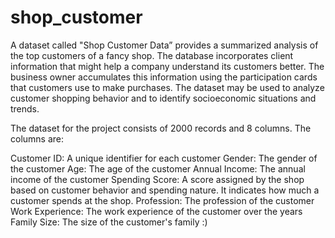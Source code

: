 # shop_customer
A dataset called "Shop Customer Data” provides a summarized analysis of the top customers of a fancy shop. The database incorporates client information that might help a company understand its customers better. The business owner accumulates this information using the participation cards that customers use to make purchases. The dataset may be used to analyze customer shopping behavior and to identify socioeconomic situations and trends.

The dataset for the project consists of 2000 records and 8 columns. The columns are:

Customer ID: A unique identifier for each customer
Gender: The gender of the customer
Age: The age of the customer
Annual Income: The annual income of the customer
Spending Score: A score assigned by the shop based on customer behavior and spending nature. It indicates how much a customer spends at the shop.
Profession: The profession of the customer
Work Experience: The work experience of the customer over the years
Family Size: The size of the customer's family :)
